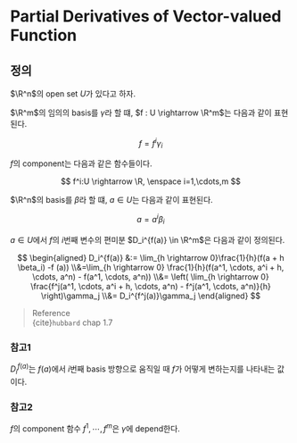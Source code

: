# Partial Derivatives of Vector-valued Function
## 정의
$\R^n$의 open set $U$가 있다고 하자.

$\R^m$의 임의의 basis를 $\gamma$라 할 떄, $f : U \rightarrow \R^m$는 다음과 같이 표현된다.

$$ f = f^i\gamma_i $$

$f$의 component는 다음과 같은 함수들이다.

$$ f^i:U \rightarrow \R, \enspace i=1,\cdots,m $$

$\R^n$의 basis를 $\beta$라 할 떄, $a \in U$는 다음과 같이 표현된다.

$$ a = a^i\beta_i $$

$a \in U$에서 $f$의 $i$번째 변수의 편미분 $D_i^{f(a)} \in \R^m$은 다음과 같이 정의된다.

$$ \begin{aligned} D_i^{f(a)} &:= \lim_{h \rightarrow 0}\frac{1}{h}(f(a + h \beta_i) -f (a)) \\&=\lim_{h \rightarrow 0} \frac{1}{h}(f(a^1, \cdots, a^i + h, \cdots, a^n) - f(a^1, \cdots, a^n)) \\&= \left( \lim_{h \rightarrow 0} \frac{f^j(a^1, \cdots, a^i + h, \cdots, a^n) - f^j(a^1, \cdots, a^n)}{h} \right)\gamma_j \\&= D_i^{f^j(a)}\gamma_j \end{aligned} $$ 

> Reference  
> {cite}`hubbard` chap 1.7

### 참고1
$D_i^{f(a)}$는 $f(a)$에서 $i$번째 basis 방향으로 움직일 때 $f$가 어떻게 변하는지를 나타내는 값이다.

### 참고2
$f$의 component 함수 $f^1,\cdots,f^m$은 $\gamma$에 depend한다.
